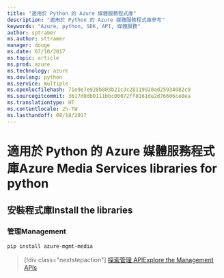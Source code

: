 ```yaml
---
title: "適用於 Python 的 Azure 媒體服務程式庫"
description: "適用於 Python 的 Azure 媒體服務程式庫參考"
keywords: "Azure, python, SDK, API, 媒體服務"
author: sptramer
ms.author: sttramer
manager: douge
ms.date: 07/10/2017
ms.topic: article
ms.prod: azure
ms.technology: azure
ms.devlang: python
ms.service: multiple
ms.openlocfilehash: 71e9e7e928b803b21c3c28119920ad25934082c9
ms.sourcegitcommit: 3617d0db0111bbc00072ff8161de2d76606ce0ea
ms.translationtype: HT
ms.contentlocale: zh-TW
ms.lasthandoff: 08/18/2017
---
```

# <a name="azure-media-services-libraries-for-python"></a><span data-ttu-id="3f8ab-104">適用於 Python 的 Azure 媒體服務程式庫</span><span class="sxs-lookup"><span data-stu-id="3f8ab-104">Azure Media Services libraries for python</span></span>

## <a name="install-the-libraries"></a><span data-ttu-id="3f8ab-105">安裝程式庫</span><span class="sxs-lookup"><span data-stu-id="3f8ab-105">Install the libraries</span></span>


### <a name="management"></a><span data-ttu-id="3f8ab-106">管理</span><span class="sxs-lookup"><span data-stu-id="3f8ab-106">Management</span></span>

```bash
pip install azure-mgmt-media
```
> [!div class="nextstepaction"]
> [<span data-ttu-id="3f8ab-107">探索管理 API</span><span class="sxs-lookup"><span data-stu-id="3f8ab-107">Explore the Management APIs</span></span>](/python/api/overview/azure/mediaservices/managementlibrary)